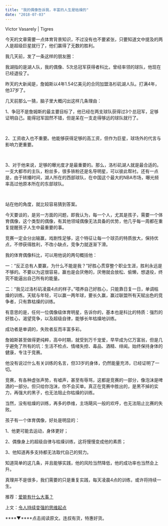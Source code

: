 ```yaml
---
title: "我的偶像告诉我，丰富的人生是枯燥的"
date: "2018-07-03"
---
```


Victor Vasarely | Tigres

今天的文章需要一点体育背景知识，不过没有也不要紧张，只要知道文中提及的两人是超级巨星就行了，他们赢得了无数的胜利。

我几天前，发了一条这样的朋友圈：

我湖指的是湖人队，我的偶像、5次总冠军获得者科比，曾经率领的球队，他现在已经退役了。

昨天的大新闻是，詹姆斯以4年1.54亿美元的合同加盟洛杉矶湖人队。打满4年，他37岁了。

几天前那么一猜，脑子里大概闪出这样几条理由：

1、争冠不是詹姆斯的最主要目标了，他已经在两支球队获得过3个总冠军，足够证明自己。能得冠军固然不错，但是呆在一支走得够远的球队就行了。

 

2、工资收入也不重要。他能够获得足够的高工资，但作为巨星，球场外的代言与影响力更重要。

 

3、对于他来说，足够的曝光度才是最重要的。那么，洛杉矶湖人就是最合适的。一支大都市的主队，粉丝多，很多铁粉还是名导明星，可以彼此帮衬。还有一点是，由于转播时间，湖人所在的西部球队，在中国这个最大的NBA市场，曝光频率高过他原本所在的东部球队。

 

站在他的角度，就比较容易猜到答案。

今天要谈的，是另一方面的问题，即我认为，每一个人，尤其是孩子，需要一个体育偶像，这个类型的偶像，有其他领域偶像无法具备的优势，他几乎每一周都在重复提醒孩子人生中最重要的事。

竞赛一定会分出输赢，戏剧性足够，这个特征让每一个球员的特质放大，保持优点，不停获得胜利，不改小缺点，竞争力就逐渐下滑。

我的体育偶像科比，可以用他说的两句概括他：

一：“反正总有人要赢，为什么不能是我？”好胜心贯穿整个职业生涯，胜利永远是不够的。不要以为这很容易，赢也是会厌倦的，厌倦就会放松、偷懒，想退役，终究不能逼出自己所有的能量。

二：“我见过洛杉矶凌晨4点的样子。”喂养自己好胜心，只能靠日复一日，单调枯燥的训练。天赋与年轻，可以赢一两年球，要长久赢，赢过联盟所有天赋出色的竞争者，只有靠枯燥的训练。

有意思的是，任何一位偶像级体育明星，告诉你的，基本也是科比的特质：强烈的好胜心，渴望竞争，以及超级自律，能够长年枯燥地训练。

成功者是单调的，失败者反而丰富多彩。

詹姆斯甚至做得更纯粹，高中时期，就受到万千宠爱，早早成为亿万富翁，但是几乎避免了所有的坑：生活不检点、情绪失控、毒品、酒精、绯闻。始终保持身体的健康，专注于竞赛。

他没有说过什么有关训练的名言，但33岁的身体，仍然能量充沛，已经证明了一切。

竞赛，有各种虚张声势，有嘘声，甚至有辱骂，这都是竞赛的一部分，像泡沫是啤酒的一部分。但只给你泡沫，你不会买单。真正在竞赛中胜出的，是黑不掉的实力，再强大的黑子，也无法阻止你枯燥的训练。

当然，没有枯燥的训练，再多的恭维，主场飓风一般的欢呼，也无法阻止比赛的失败。

孩子有一个体育偶像，好处是明显的：

1、他更可能去运动，身体更好；

2、偶像身上的超级自律与枯燥训练，这将慢慢变成他的素质；

3、他知道再多支持都无法取代自己的努力。

知道简单的这几条，并且能够实践，他的风险当然降低，他的成功率也当然会上升。

真理并不是很多，我们需要的只是重复实践，每天凌晨4点的训练，或许将持续一生。

推荐：[爱能有什么大事？](http://mp.weixin.qq.com/s?__biz=MjM5NDU0Mjk2MQ==&mid=2651628148&idx=1&sn=1def78f1fb807c106bb7d4bb46822aff&chksm=bd7e266a8a09af7c45f464be534b95ab482016988814b6700ea559fe5e7c84279378e0d01833&scene=21#wechat_redirect)

上文：[令人持续变强的思维起点](http://mp.weixin.qq.com/s?__biz=MjM5NDU0Mjk2MQ==&mid=2651628837&idx=1&sn=1643c95cb05e484ac1d258c8cdd9f075&chksm=bd7e213b8a09a82d3221896e23f8c0dc9695f60fa7fcb3b410cc1d8e0b766e487db1c4cb4e4d&scene=21#wechat_redirect)

****▼****点击阅读原文。连叔有货，特惠好货。
